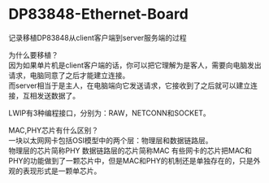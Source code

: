 # DP83848-Ethernet-Board    
记录移植DP83848从client客户端到server服务端的过程    

为什么要移植？   
因为如果单片机是client客户端的话，你可以把它理解为是客人，需要向电脑发出请求，电脑同意了之后才能建立连接。  
而server相当于是主人，在电脑端向它发送请求，它接收到了之后就可以建立连接，互相发送数据了。  

LWIP有3种编程接口，分别为：RAW，NETCONN和SOCKET。 

MAC,PHY芯片有什么区别？  
一块以太网网卡包括OSI模型中的两个层：物理层和数据链路层。  
物理层的芯片简称PHY 
数据链路层的芯片简称MAC 
有些网卡的芯片把MAC和PHY的功能做到了一颗芯片中，但是MAC和PHY的机制还是单独存在的，只是外观的表现形式是一颗单芯片。 












